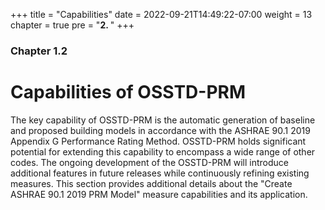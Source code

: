 +++
title = "Capabilities"
date = 2022-09-21T14:49:22-07:00
weight = 13
chapter = true
pre = "<b>2. </b>"
+++

### Chapter 1.2

# Capabilities of OSSTD-PRM

The key capability of OSSTD-PRM is the automatic generation of baseline and proposed building models in accordance with the ASHRAE 90.1 2019 Appendix G Performance Rating Method. OSSTD-PRM holds significant potential for extending this capability to encompass a wide range of other codes. The ongoing development of the OSSTD-PRM will introduce additional features in future releases while continuously refining existing measures. 
This section provides additional details about the "Create ASHRAE 90.1 2019 PRM Model" measure capabilities and its application.   

<!-- {{< line_break >}} 

#### Automation Mechanism

OpenStudio software facilitates the creation and manipulation of building energy models
- OpenStudio Software Development Kt (SDK) is the engine 
- OpenStudio Application is the graphical user interface (GUI)
- OpenStudio Standards is a Ruby Gem add-on measure that:
    - Includes Appendix G Baseline Automation
    - Stable Baseline

--> 
